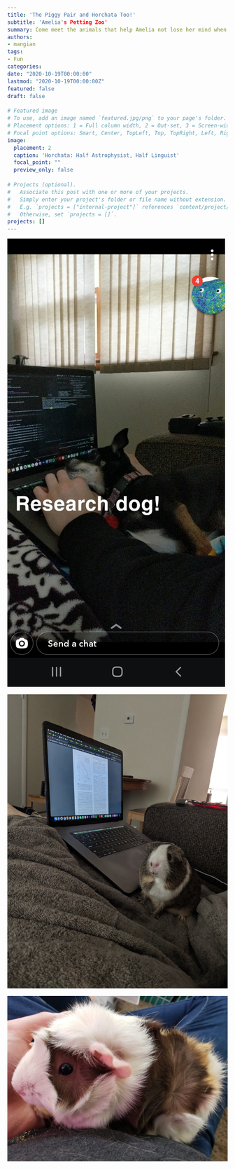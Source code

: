 ```yaml
---
title: 'The Piggy Pair and Horchata Too!'
subtitle: 'Amelia's Petting Zoo'
summary: Come meet the animals that help Amelia not lose her mind when she's trying to work.  Cute pictures can assuredly be found here.
authors:
- mangian
tags:
- Fun
categories:
date: "2020-10-19T00:00:00"
lastmod: "2020-10-19T00:00:00Z"
featured: false
draft: false

# Featured image
# To use, add an image named `featured.jpg/png` to your page's folder.
# Placement options: 1 = Full column width, 2 = Out-set, 3 = Screen-width
# Focal point options: Smart, Center, TopLeft, Top, TopRight, Left, Right, BottomLeft, Bottom, BottomRight
image:
  placement: 2
  caption: 'Horchata: Half Astrophysist, Half Linguist'
  focal_point: ""
  preview_only: false

# Projects (optional).
#   Associate this post with one or more of your projects.
#   Simply enter your project's folder or file name without extension.
#   E.g. `projects = ["internal-project"]` references `content/project/deep-learning/index.md`.
#   Otherwise, set `projects = []`.
projects: []
---
```


![](research_pup.jpg)

![](piggy_puter.jpeg)

![](cute_speckle.jpg)
